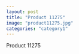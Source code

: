 ```yaml
---
layout: post
title: "Product 11275"
image: "product11275.jpg"
categories: "category1"
---
```

Product 11275
